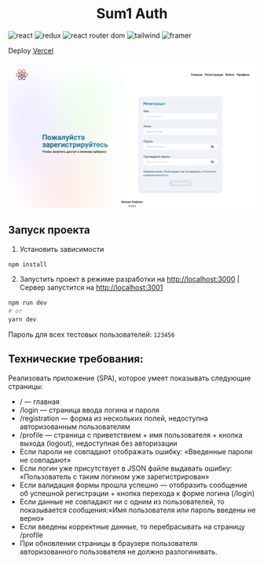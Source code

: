 <h1 align='center'> Sum1 Auth</h1>

![react](https://img.shields.io/badge/React-black?style=for-the-badge&logo=React&logoColor=#61DAFB)
![redux](https://img.shields.io/badge/redux-black?style=for-the-badge&logo=redux&logoColor=#06b6d4)
![react router dom](https://img.shields.io/badge/router_dom_v6-black?style=for-the-badge&logo=react-router&logoColor=#06b6d4)
![tailwind](https://img.shields.io/badge/tailwind-black?style=for-the-badge&logo=tailwindcss&logoColor=#06b6d4)
![framer](https://img.shields.io/badge/framer_motion-black?style=for-the-badge&logo=framer&logoColor=#06b6d4)

Deploy [Vercel](https://sum1-test.vercel.app/)


<img src='./readme_screen.png' width='700px'/>

## Запуск проекта 
1) Установить зависимости

```bash
npm install
```
2) Запустить проект в режиме разработки на [http://localhost:3000](http://localhost:3000) | Сервер запустится на [http://localhost:3001](http://localhost:3001)
```bash
npm run dev
# or
yarn dev
```

Пароль для всех тестовых пользователей: ```123456```

## Технические требования:
Реализовать приложение (SPA), которое умеет показывать следующие страницы:
- / — главная
- /login — страница ввода логина и пароля
- /registration — форма из нескольких полей, недоступна авторизованным пользователям
- /profile — страница с приветствием + имя пользователя + кнопка выхода (logout), недоступная без авторизации
- Если пароли не совпадают отображать ошибку: «Введенные пароли не совпадают»
- Если логин уже присутствует в JSON файле выдавать ошибку: «Пользователь с таким логином уже зарегистрирован»
- Если валидация формы прошла успешно — отобразить сообщение об успешной регистрации + кнопка перехода к форме логина (/login)
- Если данные не совпадают ни с одним из пользователей, то показывается сообщения:«Имя пользователя или пароль введены не верно»
- Если введены корректные данные, то перебрасывать на страницу /profile
- При обновлении страницы в браузере пользователя авторизованного пользователя не должно разлогинивать.




